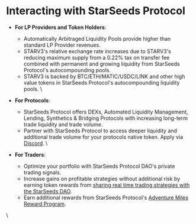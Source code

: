 # Interacting with StarSeeds Protocol

* **For LP Providers and Token Holders**:
  * Automatically Arbitraged Liquidity Pools provide higher than standard LP Provider revenues.
  * STARV3's relative exchange rate increases due to STARV3's reducing maximum supply from a 0.22% tax on transfer fee combined with permanent and growing liquidity from StarSeeds Protocol's autocompounding pools.
  * STARV3 is backed by BTC/ETH/MATIC/USDC/LINK and other high value tokens in StarSeeds Protocol's autocompounding liquidity pools. \

* **For Protocols**:
  * StarSeeds Protocol offers DEXs, Automated Liquidity Management, Lending, Synthetics & Bridging Protocols with increasing long-term trade liquidity and trade volume.&#x20;
  * Partner with StarSeeds Protocol to access deeper liquidity and additional trade volume for your protocols native token. Apply via [Discord](https://sdao.pro/guild). \

* **For Traders**:
  * Optimize your portfolio with StarSeeds Protocol DAO's private trading signals.
  * Increase gains on profitable strategies without additional risk by earning token rewards from [sharing real time trading strategies with the StarSeeds DAO](https://docs.google.com/forms/d/e/1FAIpQLSf6TiAeS-bSxSr-nTbpyJ27fzTHkTtYYFW9M\_lDKI\_hgVSJvQ/viewform).&#x20;
  * Earn additional rewards from StarSeeds Protocol's [Adventure Miles Reward Program](adventure-miles-reward-campaign.md).

\

